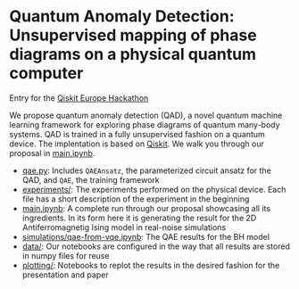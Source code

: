 # Quantum Anomaly Detection: Unsupervised mapping of phase diagrams on a physical quantum computer

Entry for the [Qiskit Europe Hackathon](https://qiskithackathoneurope.bemyapp.com/#/projects/60805383ff00f400197f84fd)

We propose quantum anomaly detection (QAD), a novel quantum machine learning framework for exploring phase diagrams of quantum many-body systems. QAD is trained in a fully unsupervised fashion on a quantum device. The implentation is based on [Qiskit](https://qiskit.org/). We walk you through our proposal in [main.ipynb](main.ipynb).

* [qae.py](qae.py): Includes `QAEAnsatz`, the parameterized circuit ansatz for the QAD, and `QAE`, the training framework
* [experiments/](experiments/): The experiments performed on the physical device. Each file has a short description of the experiment in the beginning
* [main.ipynb](main.ipynb): A complete run through our proposal showcasing all its ingredients. In its form here it is generating the result for the 2D Antiferromagnetig Ising model in real-noise simulations
* [simulations/qae-from-vqe.ipynb](simulations/qae-from-vqe.ipynb): The QAE results for the BH model
* [data/](data/): Our notebooks are configured in the way that all results are stored in numpy files for reuse
* [plotting/](plotting/): Notebooks to replot the results in the desired fashion for the presentation and paper
